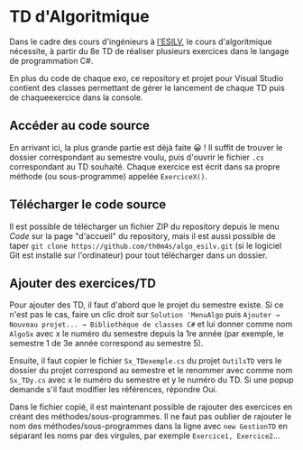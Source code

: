 # TD d'Algoritmique

Dans le cadre des cours d'ingénieurs à [l'ESILV](https://esilv.fr), le cours d'algoritmique nécessite, à partir du 8e TD de réaliser plusieurs exercices dans le langage de programmation C#.

En plus du code de chaque exo, ce repository et projet pour Visual Studio contient des classes permettant de gérer le lancement de chaque TD puis de chaqueexercice dans la console.


## Accéder au code source

En arrivant ici, la plus grande partie est déjà faite 😀 !
Il suffit de trouver le dossier correspondant au semestre voulu, puis d'ouvrir le fichier ``.cs`` correspondant au TD souhaité.
Chaque exercice est écrit dans sa propre méthode (ou sous-programme) appelée ``ExerciceX()``.


## Télécharger le code source

Il est possible de télécharger un fichier ZIP du repository depuis le menu *Code* sur la page "d'accueil" du repository,
mais il est aussi possible de taper ``git clone https://github.com/th0m4s/algo_esilv.git`` (si le logiciel Git est installé sur l'ordinateur) pour tout télécharger dans un dossier.


## Ajouter des exercices/TD

Pour ajouter des TD, il faut d'abord que le projet du semestre existe. Si ce n'est pas le cas, faire un clic droit sur ``Solution 'MenuAlgo`` puis
``Ajouter → Nouveau projet... → Bibliothèque de classes C#`` et lui donner comme nom ``AlgoSx`` avec x le numéro du semestre depuis la 1re année (par exemple, le semestre 1 de 3e année correspond au semestre 5).

Ensuite, il faut copier le fichier ``Sx_TDexemple.cs`` du projet ``OutilsTD`` vers le dossier du projet correspond au semestre et le renommer avec comme nom ``Sx_TDy.cs`` avec x le numéro du semestre et y le numéro du TD.
Si une popup demande s'il faut modifier les références, répondre Oui.

Dans le fichier copié, il est maintenant possible de rajouter des exercices en créant des méthodes/sous-programmes.
Il ne faut pas oublier de rajouter le nom des méthodes/sous-programmes dans la ligne avec ``new GestionTD`` en séparant les noms par des virgules, par exemple ``Exercice1, Exercice2``...
